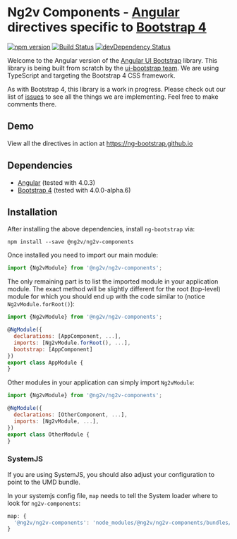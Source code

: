 # Ng2v Components - [Angular](http://angular.io/) directives specific to [Bootstrap 4](http://v4-alpha.getbootstrap.com/)

[![npm version](https://badge.fury.io/js/%40ng-bootstrap%2Fng-bootstrap.svg)](https://badge.fury.io/js/%40ng-bootstrap%2Fng-bootstrap)
[![Build Status](https://travis-ci.org/ng2v/ng2v-components.svg?branch=master)](https://travis-ci.org/ng2v/ng2v-components)
[![devDependency Status](https://david-dm.org/ng2v/ng2v-components/dev-status.svg?branch=master)](https://david-dm.org/ng2v/ng2v-components#info=devDependencies)

Welcome to the Angular version of the [Angular UI Bootstrap](https://github.com/angular-ui/bootstrap) library.
This library is being built from scratch by the [ui-bootstrap team](https://github.com/angular-ui/bootstrap).
We are using TypeScript and targeting the Bootstrap 4 CSS framework.

As with Bootstrap 4, this library is a work in progress. Please check out our list of
[issues](https://github.com/ng2v/ng2v-components/issues) to see all the things we are implementing.
Feel free to make comments there.

## Demo

View all the directives in action at https://ng-bootstrap.github.io

## Dependencies
* [Angular](https://angular.io) (tested with 4.0.3)
* [Bootstrap 4](https://v4-alpha.getbootstrap.com) (tested with 4.0.0-alpha.6)

## Installation
After installing the above dependencies, install `ng-bootstrap` via:
```shell
npm install --save @ng2v/ng2v-components
```
Once installed you need to import our main module:
```js
import {Ng2vModule} from '@ng2v/ng2v-components';
```
The only remaining part is to list the imported module in your application module. The exact method will be slightly
different for the root (top-level) module for which you should end up with the code similar to (notice `Ng2vModule.forRoot()`):
```js
import {Ng2vModule} from '@ng2v/ng2v-components';

@NgModule({
  declarations: [AppComponent, ...],
  imports: [Ng2vModule.forRoot(), ...],  
  bootstrap: [AppComponent]
})
export class AppModule {
}
```

Other modules in your application can simply import `Ng2vModule`:

```js
import {Ng2vModule} from '@ng2v/ng2v-components';

@NgModule({
  declarations: [OtherComponent, ...],
  imports: [Ng2vModule, ...], 
})
export class OtherModule {
}
```

### SystemJS
If you are using SystemJS, you should also adjust your configuration to point to the UMD bundle.

In your systemjs config file, `map` needs to tell the System loader where to look for `ng2v-components`:
```js
map: {
  '@ng2v/ng2v-components': 'node_modules/@ng2v/ng2v-components/bundles/ng2v-components.js',
}
```


